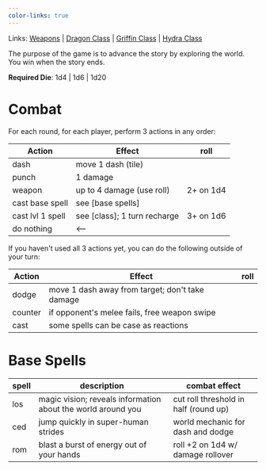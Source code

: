 ```yaml
---
color-links: true
---
```


Links: [Weapons](Weapons.md) | [Dragon Class](Classes/Dragon.md) | [Griffin Class](Classes/Griffin.md]) | [Hydra Class](Classes/Hydra.md)

The purpose of the game is to advance the story by exploring the world. You win when the story ends.

**Required Die**: 1d4 | 1d6 | 1d20

# Combat

For each round, for each player, perform 3 actions in any order:

| Action           | Effect                       | roll      |
| -                | -                            | -         |
| dash             | move 1 dash (tile)           |           |
| punch            | 1 damage                     |           |
| weapon           | up to 4 damage (use roll)    | 2+ on 1d4 |
| cast base spell  | see [base spells]            |           |
| cast lvl 1 spell | see [class]; 1 turn recharge | 3+ on 1d6 |
| do nothing       | <--                          |           |

<!-- | cast spell 2    | see [class]; 3 turn recharge | 3+ on 1d6   | -->
<!-- | cast special    | see [class]; 1 day recharge  | 6+ on 1d20  | -->
<!-- | cast ultimate   | 1 per campaign             | always land | -->

If you haven't used all 3 actions yet, you can do the following outside of your turn:

| Action  | Effect                                          | roll |
| -       | -                                               | -    |
| dodge   | move 1 dash away from target; don't take damage |      |
| counter | if opponent's melee fails, free weapon swipe    |      |
| cast    | some spells can be case as reactions            |      |

# Base Spells

| spell | description                                                  | combat effect                         |
| -     | -                                                            | -                                     |
| los   | magic vision; reveals information about the world around you | cut roll threshold in half (round up) |
| ced   | jump quickly in super-human strides                          | world mechanic for dash and dodge     |
| rom   | blast a burst of energy out of your hands                    | roll +2 on 1d4 w/ damage rollover     |





